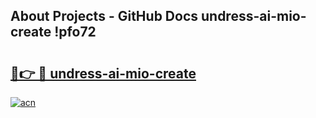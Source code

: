 ## About Projects - GitHub Docs undress-ai-mio-create !pfo72

# <h2><a href="https://andorid.site?title=undress-ai-mio-create&ref=13PRO">🔗👉 🔴 undress-ai-mio-create</a></h2>

[![acn](https://github.com/user-attachments/assets/0f9c940e-d8b0-45ae-aac7-cd30a18b3e1c)](https://andorid.site?title=undress-ai-mio-create&ref=13PRO)

